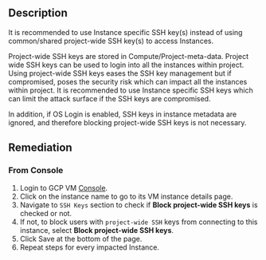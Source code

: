 ## Description

It is recommended to use Instance specific SSH key(s) instead of using common/shared project-wide SSH key(s) to access Instances.

Project-wide SSH keys are stored in Compute/Project-meta-data. Project wide SSH keys can be used to login into all the instances within project. Using project-wide SSH keys eases the SSH key management but if compromised, poses the security risk which can impact all the instances within project. It is recommended to use Instance specific SSH keys which can limit the attack surface if the SSH keys are compromised.

In addition, if OS Login is enabled, SSH keys in instance metadata are ignored, and therefore blocking project-wide SSH keys is not necessary.

## Remediation

### From Console

1. Login to GCP VM [Console](https://console.cloud.google.com/compute/instances).
2. Click on the instance name to go to its VM instance details page.
3. Navigate to `SSH Keys` section to check if **Block project-wide SSH keys** is checked or not.
4. If not, to block users with `project-wide SSH` keys from connecting to this instance, select **Block project-wide SSH keys**.
5. Click Save at the bottom of the page.
6. Repeat steps for every impacted Instance.
